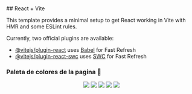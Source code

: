 <h1></h1>
## React + Vite

This template provides a minimal setup to get React working in Vite with HMR and some ESLint rules.

Currently, two official plugins are available:

- [@vitejs/plugin-react](https://github.com/vitejs/vite-plugin-react/blob/main/packages/plugin-react/README.md) uses [Babel](https://babeljs.io/) for Fast Refresh
- [@vitejs/plugin-react-swc](https://github.com/vitejs/vite-plugin-react-swc) uses [SWC](https://swc.rs/) for Fast Refresh

<h3>Paleta de colores de la pagina 🎨</h3>
<center>
    <img wight="50" heigth="40" src="https://i.imgur.com/Oo912Da.png">
    <img src="https://i.imgur.com/Ne7Od89.png">
    <img src="https://i.imgur.com/ZX6szY9.png">
    <img src="https://i.imgur.com/bbO0o5r.png">
    <img src="https://i.imgur.com/2rJUPBO.png">
    
</center>
